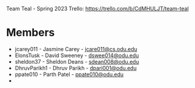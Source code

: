 Team Teal - Spring 2023
Trello: https://trello.com/b/CdMHULJT/team-teal

# Members

  - jcarey011 - Jasmine Carey - jcare011@cs.odu.edu
  - ElonsTusk - David Sweeney - dswee014@odu.edu
  - sheldon37 - Sheldon Deans - sdean008@odu.edu
  - DhruvParikh1 - Dhruv Parikh - dpari001@odu.edu
  - ppate010 - Parth Patel - ppate010@odu.edu
  -